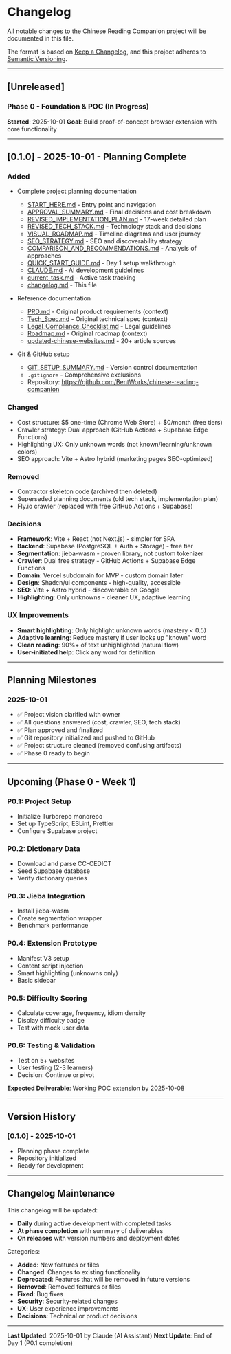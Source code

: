 # Changelog

All notable changes to the Chinese Reading Companion project will be documented in this file.

The format is based on [Keep a Changelog](https://keepachangelog.com/en/1.0.0/),
and this project adheres to [Semantic Versioning](https://semver.org/spec/v2.0.0.html).

---

## [Unreleased]

### Phase 0 - Foundation & POC (In Progress)

**Started**: 2025-10-01
**Goal**: Build proof-of-concept browser extension with core functionality

---

## [0.1.0] - 2025-10-01 - Planning Complete

### Added
- Complete project planning documentation
  - [START_HERE.md](START_HERE.md) - Entry point and navigation
  - [APPROVAL_SUMMARY.md](APPROVAL_SUMMARY.md) - Final decisions and cost breakdown
  - [REVISED_IMPLEMENTATION_PLAN.md](REVISED_IMPLEMENTATION_PLAN.md) - 17-week detailed plan
  - [REVISED_TECH_STACK.md](REVISED_TECH_STACK.md) - Technology stack and decisions
  - [VISUAL_ROADMAP.md](VISUAL_ROADMAP.md) - Timeline diagrams and user journey
  - [SEO_STRATEGY.md](SEO_STRATEGY.md) - SEO and discoverability strategy
  - [COMPARISON_AND_RECOMMENDATIONS.md](COMPARISON_AND_RECOMMENDATIONS.md) - Analysis of approaches
  - [QUICK_START_GUIDE.md](QUICK_START_GUIDE.md) - Day 1 setup walkthrough
  - [CLAUDE.md](CLAUDE.md) - AI development guidelines
  - [current_task.md](current_task.md) - Active task tracking
  - [changelog.md](changelog.md) - This file

- Reference documentation
  - [PRD.md](PRD.md) - Original product requirements (context)
  - [Tech_Spec.md](Tech_Spec.md) - Original technical spec (context)
  - [Legal_Compliance_Checklist.md](Legal_Compliance_Checklist.md) - Legal guidelines
  - [Roadmap.md](Roadmap.md) - Original roadmap (context)
  - [updated-chinese-websites.md](updated-chinese-websites.md) - 20+ article sources

- Git & GitHub setup
  - [GIT_SETUP_SUMMARY.md](GIT_SETUP_SUMMARY.md) - Version control documentation
  - `.gitignore` - Comprehensive exclusions
  - Repository: https://github.com/BentWorks/chinese-reading-companion

### Changed
- Cost structure: $5 one-time (Chrome Web Store) + $0/month (free tiers)
- Crawler strategy: Dual approach (GitHub Actions + Supabase Edge Functions)
- Highlighting UX: Only unknown words (not known/learning/unknown colors)
- SEO approach: Vite + Astro hybrid (marketing pages SEO-optimized)

### Removed
- Contractor skeleton code (archived then deleted)
- Superseded planning documents (old tech stack, implementation plan)
- Fly.io crawler (replaced with free GitHub Actions + Supabase)

### Decisions
- **Framework**: Vite + React (not Next.js) - simpler for SPA
- **Backend**: Supabase (PostgreSQL + Auth + Storage) - free tier
- **Segmentation**: jieba-wasm - proven library, not custom tokenizer
- **Crawler**: Dual free strategy - GitHub Actions + Supabase Edge Functions
- **Domain**: Vercel subdomain for MVP - custom domain later
- **Design**: Shadcn/ui components - high-quality, accessible
- **SEO**: Vite + Astro hybrid - discoverable on Google
- **Highlighting**: Only unknowns - cleaner UX, adaptive learning

### UX Improvements
- **Smart highlighting**: Only highlight unknown words (mastery < 0.5)
- **Adaptive learning**: Reduce mastery if user looks up "known" word
- **Clean reading**: 90%+ of text unhighlighted (natural flow)
- **User-initiated help**: Click any word for definition

---

## Planning Milestones

### 2025-10-01
- ✅ Project vision clarified with owner
- ✅ All questions answered (cost, crawler, SEO, tech stack)
- ✅ Plan approved and finalized
- ✅ Git repository initialized and pushed to GitHub
- ✅ Project structure cleaned (removed confusing artifacts)
- ✅ Phase 0 ready to begin

---

## Upcoming (Phase 0 - Week 1)

### P0.1: Project Setup
- Initialize Turborepo monorepo
- Set up TypeScript, ESLint, Prettier
- Configure Supabase project

### P0.2: Dictionary Data
- Download and parse CC-CEDICT
- Seed Supabase database
- Verify dictionary queries

### P0.3: Jieba Integration
- Install jieba-wasm
- Create segmentation wrapper
- Benchmark performance

### P0.4: Extension Prototype
- Manifest V3 setup
- Content script injection
- Smart highlighting (unknowns only)
- Basic sidebar

### P0.5: Difficulty Scoring
- Calculate coverage, frequency, idiom density
- Display difficulty badge
- Test with mock user data

### P0.6: Testing & Validation
- Test on 5+ websites
- User testing (2-3 learners)
- Decision: Continue or pivot

**Expected Deliverable**: Working POC extension by 2025-10-08

---

## Version History

### [0.1.0] - 2025-10-01
- Planning phase complete
- Repository initialized
- Ready for development

---

## Changelog Maintenance

This changelog will be updated:
- **Daily** during active development with completed tasks
- **At phase completion** with summary of deliverables
- **On releases** with version numbers and deployment dates

Categories:
- **Added**: New features or files
- **Changed**: Changes to existing functionality
- **Deprecated**: Features that will be removed in future versions
- **Removed**: Removed features or files
- **Fixed**: Bug fixes
- **Security**: Security-related changes
- **UX**: User experience improvements
- **Decisions**: Technical or product decisions

---

**Last Updated**: 2025-10-01 by Claude (AI Assistant)
**Next Update**: End of Day 1 (P0.1 completion)
